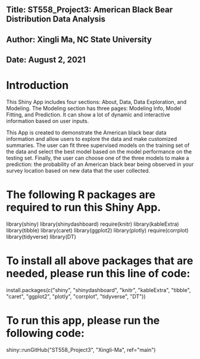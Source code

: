 ## Title: ST558_Project3: American Black Bear Distribution Data Analysis    
## Author: Xingli Ma, NC State University
## Date: August 2, 2021

# Introduction  
This Shiny App includes four sections: About, Data, Data Exploration, and Modeling. The Modeling section has three pages: Modeling Info, Model Fitting, and Prediction. It can show a lot of dynamic and interactive information based on user inputs.

This App is created to demonstrate the American black bear data information and allow users to explore the data and make customized summaries. The user can fit three supervised models on the training set of the data and select the best model based on the model performance on the testing set. Finally, the user can choose one of the three models to make a prediction: the probability of an American black bear being observed in your survey location based on new data that the user collected.

# The following R packages are required to run this Shiny App.    

library(shiny)
library(shinydashboard)
require(knitr)
library(kableExtra)
library(tibble)
library(caret)
library(ggplot2)
library(plotly)
require(corrplot)
library(tidyverse)
library(DT)    

# To install all above packages that are needed, please run this line of code:    

install.packages(c("shiny", "shinydashboard", "knitr", "kableExtra", "tibble", "caret", "ggplot2", "plotly", "corrplot", "tidyverse", "DT"))    

# To run this app, please run the following code:    

shiny::runGitHub("ST558_Project3", "Xingli-Ma", ref="main")    





